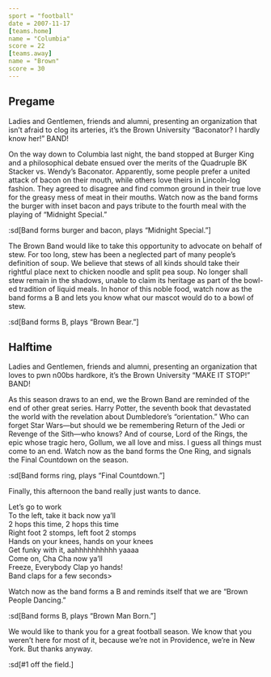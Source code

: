 ```yaml
---
sport = "football"
date = 2007-11-17
[teams.home]
name = "Columbia"
score = 22
[teams.away]
name = "Brown"
score = 30
---
```


## Pregame

Ladies and Gentlemen, friends and alumni, presenting an organization that isn’t afraid to clog its arteries, it’s the Brown University “Baconator? I hardly know her!” BAND!

On the way down to Columbia last night, the band stopped at Burger King and a philosophical debate ensued over the merits of the Quadruple BK Stacker vs. Wendy’s Baconator. Apparently, some people prefer a united attack of bacon on their mouth, while others love theirs in Lincoln-log fashion. They agreed to disagree and find common ground in their true love for the greasy mess of meat in their mouths. Watch now as the band forms the burger with inset bacon and pays tribute to the fourth meal with the playing of “Midnight Special.”

:sd[Band forms burger and bacon, plays “Midnight Special.”]

The Brown Band would like to take this opportunity to advocate on behalf of stew. For too long, stew has been a neglected part of many people’s definition of soup. We believe that stews of all kinds should take their rightful place next to chicken noodle and split pea soup. No longer shall stew remain in the shadows, unable to claim its heritage as part of the bowl-ed tradition of liquid meals. In honor of this noble food, watch now as the band forms a B and lets you know what our mascot would do to a bowl of stew.

:sd[Band forms B, plays “Brown Bear.”]

## Halftime

Ladies and Gentlemen, friends and alumni, presenting an organization that loves to pwn n00bs hardkore, it’s the Brown University “MAKE IT STOP!” BAND!

As this season draws to an end, we the Brown Band are reminded of the end of other great series. Harry Potter, the seventh book that devastated the world with the revelation about Dumbledore’s “orientation.” Who can forget Star Wars—but should we be remembering Return of the Jedi or Revenge of the Sith—who knows? And of course, Lord of the Rings, the epic whose tragic hero, Gollum, we all love and miss. I guess all things must come to an end. Watch now as the band forms the One Ring, and signals the Final Countdown on the season.

:sd[Band forms ring, plays “Final Countdown.”]

Finally, this afternoon the band really just wants to dance.

Let’s go to work\
To the left, take it back now ya’ll\
2 hops this time, 2 hops this time\
Right foot 2 stomps, left foot 2 stomps\
Hands on your knees, hands on your knees\
Get funky with it, aahhhhhhhhhh yaaaa\
Come on, Cha Cha now ya’ll\
Freeze, Everybody Clap yo hands!\
Band claps for a few seconds>

Watch now as the band forms a B and reminds itself that we are “Brown People Dancing.”

:sd[Band forms B, plays “Brown Man Born.”]

We would like to thank you for a great football season. We know that you weren’t here for most of it, because we’re not in Providence, we’re in New York. But thanks anyway.

:sd[#1 off the field.]

